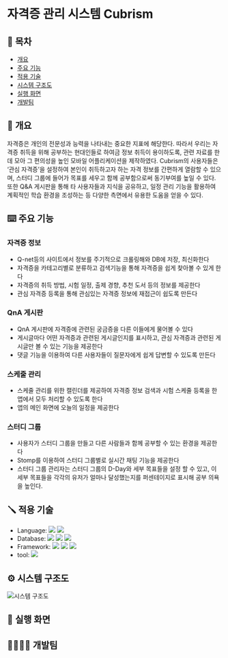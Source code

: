 # 자격증 관리 시스템 Cubrism


## :bookmark: 목차
+ [개요](#개요)
+ [주요 기능](#주요-기능)
+ [적용 기술](#적용-기술)
+ [시스템 구조도](#시스템-구조도)
+ [실행 화면](#실행-화면)
+ [개발팀](#개발팀)
  
## :pushpin: 개요
자격증은 개인의 전문성과 능력을 나타내는 중요한 지표에 해당한다. 따라서 우리는 자격증 취득을 위해 공부하는 현대인들로 하여금 정보 취득이 용이하도록, 관련 자료를 한데 모아 그 편의성을 높인 모바일 어플리케이션을 제작하였다. Cubrism의 사용자들은 ‘관심 자격증’을 설정하여 본인이 취득하고자 하는 자격 정보를 간편하게 열람할 수 있으며, 스터디 그룹에 들어가 목표를 세우고 함께 공부함으로써 동기부여를 높일 수 있다. 또한 Q&A 게시판을 통해 타 사용자들과 지식을 공유하고, 일정 관리 기능을 활용하여 계획적인 학습 환경을 조성하는 등 다양한 측면에서 유용한 도움을 얻을 수 있다.

## :keyboard: 주요 기능
<h3>자격증 정보</h3>
<ul>
  <li>Q-net등의 사이트에서 정보를 주기적으로 크롤링해와 DB에 저장, 최신화한다</li>
  <li>자격증을 카테고리별로 분류하고 검색기능을 통해 자격증을 쉽게 찾아볼 수 있게 한다</li>
  <li>자격증의 취득 방법, 시험 일정, 출제 경향, 추천 도서 등의 정보를 제공한다</li>
  <li>관심 자격증 등록을 통해 관심있는 자격증 정보에 재접근이 쉽도록 만든다</li>
</ul>

<h3>QnA 게시판</h3>
<ul>
  <li>QnA 게시판에 자격증에 관련된 궁금증을 다른 이들에게 물어볼 수 있다</li>
  <li>게시글마다 어떤 자격증과 관련된 게시글인지를 표시하고, 관심 자격증과 관련된 게시글만 볼 수 있는 기능을 제공한다</li>
  <li>댓글 기능을 이용하여 다른 사용자들이 질문자에게 쉽게 답변할 수 있도록 만든다</li>
</ul>

<h3>스케줄 관리</h3>
<ul>
  <li>스케줄 관리를 위한 캘린더를 제공하여 자격증 정보 검색과 시험 스케줄 등록을 한 앱에서 모두 처리할 수 있도록 한다</li>
  <li>앱의 메인 화면에 오늘의 일정을 제공한다</li>
</ul>

<h3>스터디 그룹</h3>
<ul>
  <li>사용자가 스터디 그룹을 만들고 다른 사람들과 함께 공부할 수 있는 환경을 제공한다</li>
  <li>Stomp를 이용하여 스터디 그룹별로 실시간 채팅 기능을 제공한다</li>
  <li>스터디 그룹 관리자는 스터디 그룹의 D-Day와 세부 목표들을 설정 할 수 있고, 이 세부 목표들을 각각의 유저가 얼마나 달성했는지를 퍼센테이지로 표시해 공부 의욕을 높인다.</li>
</ul>

## :screwdriver: 적용 기술
<ul>
  <li>Language: <img src="https://img.shields.io/badge/java-000000?style=for-the-badge&logo=openjdk&logoColor=white"> <img src="https://img.shields.io/badge/HTML5-E34F26?style=for-the-badge&logo=HTML5&logoColor=white"></li>
  <li>Database: <img src="https://img.shields.io/badge/MySQL-4479A1?style=for-the-badge&logo=mysql&logoColor=white"> <img src="https://img.shields.io/badge/redis-DC382D?style=for-the-badge&logo=redis&logoColor=white"> <img src="https://img.shields.io/badge/mariadb-003545?style=for-the-badge&logo=mariadb&logoColor=white"> </li>
  <li>Framework: <img src="https://img.shields.io/badge/Spring-6DB33F?style=for-the-badge&logo=Spring&logoColor=white"> <img src="https://img.shields.io/badge/spring boot-6DB33F?style=for-the-badge&logo=springboot&logoColor=white"> <img src="https://img.shields.io/badge/spring security-6DB33F?style=for-the-badge&logo=springsecurity&logoColor=white"></li>
  <li> tool: <img src="https://img.shields.io/badge/intellij idea-000000?style=for-the-badge&logo=intellijidea&logoColor=white"></li>
</ul>
 

## :gear: 시스템 구조도
![시스템 구조도](https://github.com/caadiq/Cubrism/assets/74907427/d2ae2a63-71e9-4b25-aea0-00afa2472f52)

## :camera_flash: 실행 화면

## :family_man_woman_boy_boy: 개발팀
